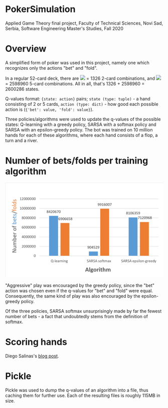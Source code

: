 # PokerSimulation
Applied Game Theory final project, Faculty of Technical Sciences, Novi Sad, Serbia, Software Engineering Master's Studies, Fall 2020

# Overview
A simplified form of poker was used in this project, namely one which recognizes only the actions "bet" and "fold".

In a regular 52-card deck, there are <img src="https://render.githubusercontent.com/render/math?math=52 \choose 2"> = 1326 2-card combinations, and <img src="https://render.githubusercontent.com/render/math?math=52 \choose 5"> = 2598960 5-card combinations. All in all, that's 1326 + 2598960 = 2600286 states.

Q-values format: `{state: action}` pairs; `state (type: tuple)` - a hand consisting of 2 or 5 cards, `action (type: dict)` - how good each possible action is (`{'bet': value, 'fold': value}`).

Three policies/algorithms were used to update the q-values of the possible states: Q-learning with a greedy policy, SARSA with a softmax policy and SARSA with an epsilon-greedy policy. The bot was trained on 10 million hands for each of these algorithms, where each hand consists of a flop, a turn and a river.

# Number of bets/folds per training algorithm
![Chart](https://github.com/UrosOgrizovic/PokerSimulation/blob/main/Report.png)

"Aggressive" play was encouraged by the greedy policy, since the "bet" action was chosen even if the q-values for "bet" and "fold" were equal. Consequently, the same kind of play was also encouraged by the epsilon-greedy policy.

Of the three policies, SARSA softmax unsurprisingly made by far the fewest number of bets - a fact that undoubtedly stems from the definition of softmax.

# Scoring hands
Diego Salinas's [blog post](https://towardsdatascience.com/poker-with-python-how-to-score-all-hands-in-texas-holdem-6fd750ef73d).

# Pickle
Pickle was used to dump the q-values of an algorithm into a file, thus caching them for further use. Each of the resulting files is roughly 115MB in size.
